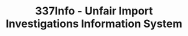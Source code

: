 ---
bigquery: https://console.cloud.google.com/bigquery?p=patents-public-data&d=usitc_investigations&page=dataset&project=sheets-management-319211
citation: US International Trade Commission 337Info Unfair Import Investigations Information
  System
contributors: US International Trade Comission
cost: None
description: US International Trade Commission 337Info Unfair Import Investigations
  Information System contains data on investigations done under Section 337. Section
  337 declares the infringement of certain statutory intellectual property rights
  and other forms of unfair competition in import trade to be unlawful practices.
  Most Section 337 investigations involve allegations of patent or registered trademark
  infringement.
documentation: FAQ and tutorial available on the site
last_edit: 04/08/2022, 22:43:28
location: https://pubapps2.usitc.gov/337external/
maintained_by: US International Trade Comission
schema_fields:
- ouiiParticipation
- investigationTermDate
- scheduledEndDateEvidHear
- teoReliefGranted
- issueDateOtherNonFinal
- teoProceedingInvolved
- markmanHearing
- finalDetNoViolation
- patentNumbers
- currentActiveALJ
- trademarkNumbers
- finalDetViolation
- complainant
- gcAttorney
- teoIdDueDate
- respondent
- ouiiAttorney
- aljAssigned
- dateOfPublicationFrNotice
- docketNo
- copyrightNumbers
- dateCreated
- currentStatus
- teoIdIssueDate
- invUnfairAct
- htsNumbers
- dateComplaintFiled
- investigationNo
- lastUpdated
- targetDate
- patentNumber
- investigationType
- startDateMarkmanHearing
- scheduledStartDateEvidHear
- actualStartDateEvidHear
- finalIdOnViolationDue
- id
- title
- actualEndDateEvidHear
- cafcAppeals
- internalRemand
- publication_number
- finalIdOnViolationIssue
- endDateMarkmanHearing
shortname: unfair_import_investigations
tags:
- import
- legal
- trade
timeframe: 2008-2021 (prior to 2008 downloadable as a JSON file)
title: 337Info - Unfair Import Investigations Information System
uuid: 2721f5ec-e599-4890-9265-9706719fc71e
---